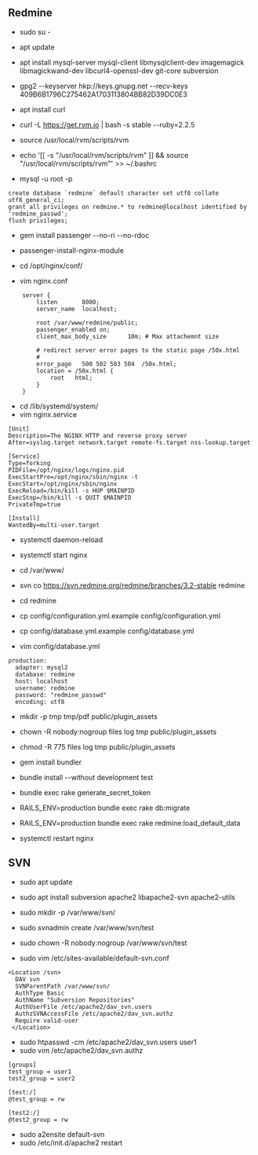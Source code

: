 
Redmine
-------
* sudo su -
* apt update
* apt install mysql-server mysql-client libmysqlclient-dev imagemagick libmagickwand-dev libcurl4-openssl-dev git-core subversion

* gpg2 --keyserver hkp://keys.gnupg.net --recv-keys 409B6B1796C275462A1703113804BB82D39DC0E3

* apt install curl
* curl -L https://get.rvm.io | bash -s stable --ruby=2.2.5

* source /usr/local/rvm/scripts/rvm
* echo '[[ -s "/usr/local/rvm/scripts/rvm" ]] && source "/usr/local/rvm/scripts/rvm"' >> ~/.bashrc

* mysql -u root -p
```
create database `redmine` default character set utf8 collate utf8_general_ci;
grant all privileges on redmine.* to redmine@localhost identified by 'redmine_passwd';
flush privileges;
```

* gem install passenger --no-ri --no-rdoc
* passenger-install-nginx-module

* cd /opt/nginx/conf/
* vim nginx.conf
```
    server {
        listen       8000;
        server_name  localhost;

        root /var/www/redmine/public;
        passenger_enabled on;
        client_max_body_size      10m; # Max attachemnt size

        # redirect server error pages to the static page /50x.html
        #
        error_page   500 502 503 504  /50x.html;
        location = /50x.html {
            root   html;
        }
    }
```

* cd /lib/systemd/system/
* vim nginx.service
```
[Unit]
Description=The NGINX HTTP and reverse proxy server
After=syslog.target network.target remote-fs.target nss-lookup.target
 
[Service]
Type=forking
PIDFile=/opt/nginx/logs/nginx.pid
ExecStartPre=/opt/nginx/sbin/nginx -t
ExecStart=/opt/nginx/sbin/nginx
ExecReload=/bin/kill -s HUP $MAINPID
ExecStop=/bin/kill -s QUIT $MAINPID
PrivateTmp=true
 
[Install]
WantedBy=multi-user.target
```

* systemctl daemon-reload
* systemctl start nginx

* cd /var/www/
* svn co https://svn.redmine.org/redmine/branches/3.2-stable redmine

* cd redmine
* cp config/configuration.yml.example config/configuration.yml
* cp config/database.yml.example config/database.yml

* vim config/database.yml
```
production:
  adapter: mysql2
  database: redmine
  host: localhost
  username: redmine
  password: "redmine_passwd"
  encoding: utf8
```

* mkdir -p tmp tmp/pdf public/plugin_assets
* chown -R nobody:nogroup files log tmp public/plugin_assets
* chmod -R 775 files log tmp public/plugin_assets

* gem install bundler
* bundle install --without development test

* bundle exec rake generate_secret_token
* RAILS_ENV=production bundle exec rake db:migrate
* RAILS_ENV=production bundle exec rake redmine:load_default_data

* systemctl restart nginx

SVN
---
* sudo apt update
* sudo apt install subversion apache2 libapache2-svn apache2-utils
* sudo mkdir -p /var/www/svn/
* sudo svnadmin create /var/www/svn/test
* sudo chown -R nobody:nogroup /var/www/svn/test

* sudo vim /etc/sites-available/default-svn.conf
```
<Location /svn>
  DAV svn
  SVNParentPath /var/www/svn/
  AuthType Basic
  AuthName "Subversion Repositories"
  AuthUserFile /etc/apache2/dav_svn.users
  AuthzSVNAccessFile /etc/apache2/dav_svn.authz
  Require valid-user
 </Location>
```

* sudo htpasswd -cm /etc/apache2/dav_svn.users user1
* sudo vim /etc/apache2/dav_svn.authz
```
[groups]
test_group = user1
test2_group = user2

[test:/]
@test_group = rw

[test2:/]
@test2_group = rw
```

* sudo a2ensite default-svn
* sudo /etc/init.d/apache2 restart


